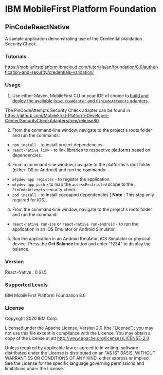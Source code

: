 IBM MobileFirst Platform Foundation
===
## PinCodeReactNative
A sample application demonstrating use of the CredentialsValidation Security Check.

### Tutorials
https://mobilefirstplatform.ibmcloud.com/tutorials/en/foundation/8.0/authentication-and-security/credentials-validation/

### Usage

1. Use either Maven, MobileFirst CLI or your IDE of choice to [build and deploy the available `ResourceAdapter` and `PinCodeAttempts` adapters](https://mobilefirstplatform.ibmcloud.com/tutorials/en/foundation/8.0/adapters/creating-adapters/).

 The PinCodeAttempts Security Check adapter can be found in https://github.com/MobileFirst-Platform-Developer-Center/SecurityCheckAdapters/tree/release80.

2. From the command-line window, navigate to the project's roots folder and run the commands:
 - `npm install` - to install project dependencies.
 - `react-native link` - to link libraries to respective platforms based on dependencies.

3. From a command-line window, navigate to the platforms's root folder (either iOS or Android)  and run the commands:
 - `mfpdev app register` - to register the application.
 - `mfpdev app push` - to map the `accessRestricted` scope to the `PinCodeAttempts` security check.
 - `pod install` - to install cocoapod dependencies [ **Note**  : This step only required for iOS].
 
4. From the command-line window, navigate to the project's roots folder and run the command:
 - `react-native run-ios` or `react-native run-android` - to run the application in an iOS Emulator or Android Simulator.

5. Run the application in an Android Rmulator, iOS Simulator or physical device. Press the **Get Balance** button and enter "1234" to display the balance.

### Version
React-Native : 0.61.5

### Supported Levels
IBM MobileFirst Platform Foundation 8.0

### License
Copyright 2020 IBM Corp.

Licensed under the Apache License, Version 2.0 (the "License");
you may not use this file except in compliance with the License.
You may obtain a copy of the License at
att
http://www.apache.org/licenses/LICENSE-2.0

Unless required by applicable law or agreed to in writing, software
distributed under the License is distributed on an "AS IS" BASIS,
WITHOUT WARRANTIES OR CONDITIONS OF ANY KIND, either express or implied.
See the License for the specific language governing permissions and
limitations under the License.
